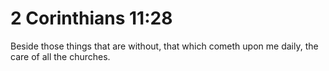 # 2 Corinthians 11:28

Beside those things that are without, that which cometh upon me daily, the care of all the churches.